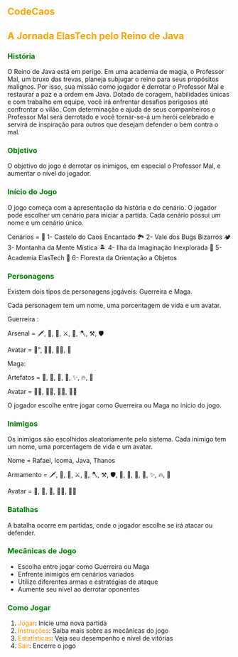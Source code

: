 ## <span style="color:orange">CodeCaos

## <span style="color:orange">A Jornada ElasTech pelo Reino de Java</span>

### <span style="color:green">História</span>

O Reino de Java está em perigo. Em uma academia de magia, o Professor Mal, um bruxo das trevas, planeja subjugar o reino para seus propósitos malignos.
Por isso, sua missão como jogador é derrotar o Professor Mal e restaurar a paz e a ordem em Java. Dotado de coragem, habilidades únicas e com trabalho em equipe,
 você irá enfrentar desafios perigosos até confrontar o vilão. Com determinação e ajuda de seus companheiros o Professor Mal será derrotado e você tornar-se-á um
 herói celebrado e servirá de inspiração para outros que desejam defender o bem contra o mal.


### <span style="color:green">Objetivo</span>

O objetivo do jogo é derrotar os inimigos, em especial o Professor Mal, e aumentar o nível do jogador.

### <span style="color:green">Início do Jogo</span>

O jogo começa com a apresentação da história e do cenário. O jogador pode escolher um cenário para iniciar a partida. Cada cenário possui um nome e um cenário único.

Cenários = 🏰 1- Castelo do Caos Encantado
           🏞️ 2- Vale dos Bugs Bizarros
           🏕️ 3- Montanha da Mente Mística
           🏝️ 4- Ilha da Imaginação Inexplorada
           🏫 5- Academia ElasTech
           🌄 6- Floresta da Orientação a Objetos

### <span style="color:green">Personagens</span>

Existem dois tipos de personagens jogáveis: Guerreira e Maga.

Cada personagem tem um nome, uma porcentagem de vida e um avatar. 

Guerreira :

Arsenal = 🗡️, 🏹, 🔨, ⚔️, 🔱, 🪓, ⚒️, 🛡️
    
Avatar = 🦸‍", 👩‍🚀, 👩‍🎤, 👩


Maga: 

Artefatos = 🧪, 💊, 🍷, 🌿, ✨, 🔥, 💫

Avatar = 🧙‍♀️, 🧝‍♀️, 👩‍🔬, 🧚‍♀️



O jogador escolhe entre jogar como Guerreira ou Maga no início do jogo.

### <span style="color:green">Inimigos</span>

Os inimigos são escolhidos aleatoriamente pelo sistema. Cada inimigo tem um nome, uma porcentagem de vida e um avatar.

 Nome = Rafael, Icoma, Java, Thanos
  
 Armamento = 🗡️, 🏹, 🔨, ⚔️, 🔱, 🪓, ⚒️, 🛡️, 🧪, 💊, 🍷, 🌿, ✨, 🔥, 💫

 Avatar = 👹, 👿, 🐉, 🧟‍♀️, 🦹‍♂️

### <span style="color:green">Batalhas</span>

A batalha ocorre em partidas, onde o jogador escolhe se irá atacar ou defender.

### <span style="color:green">Mecânicas de Jogo</span>

- Escolha entre jogar como Guerreira ou Maga
- Enfrente inimigos em cenários variados
- Utilize diferentes armas e estratégias de ataque
- Aumente seu nível ao derrotar oponentes


### <span style="color:green">Como Jogar</span>

1. <span style="color:darkorange">Jogar</span>: Inicie uma nova partida
2. <span style="color:darkorange">Instruções</span>: Saiba mais sobre as mecânicas do jogo
3. <span style="color:darkorange">Estatísticas</span>: Veja seu desempenho e nível de vitórias
4. <span style="color:darkorange">Sair</span>: Encerre o jogo
